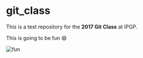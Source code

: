 # git_class

This is a test repository for the **2017 Git Class** at IPGP.

This is going to be fun :smile:

![fun](https://cdn.meme.am/instances/55691119.jpg)
